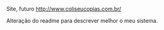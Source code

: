 Site, futuro http://www.coliseucopias.com.br/ 

Alteração do readme para descrever melhor o meu sistema.
